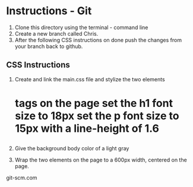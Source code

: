 # Instructions - Git

1. Clone this directory using the terminal - command line
2. Create a new branch called Chris.
3. After the following CSS instructions on done push the changes from your branch back to github.

## CSS Instructions

1. Create and link the main.css file and stylize the two elements <p> <h1> tags on the page
	set the h1 font size to 18px
	set the p font size to 15px with a line-height of 1.6

2. Give the background body color of a light gray
3. Wrap the two elements on the page to a 600px width, centered on the page.


git-scm.com
